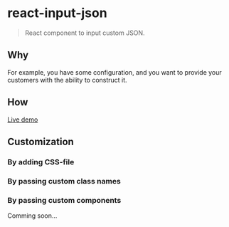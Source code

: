 # react-input-json

> React component to input custom JSON.

## Why

For example, you have some configuration, and you want to provide your customers with the ability to construct it.

## How

[Live demo](https://codesandbox.io/s/react-input-json-oxldc)

## Customization

### By adding CSS-file

### By passing custom class names

### By passing custom components

Comming soon...
